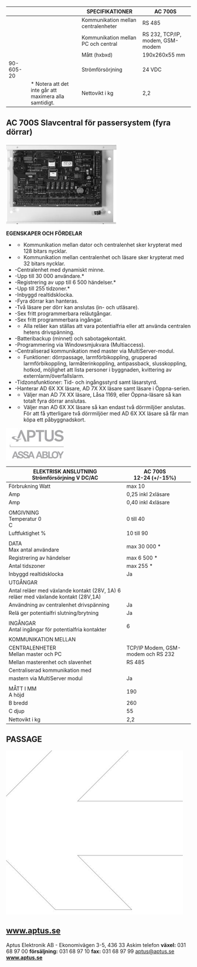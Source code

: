 |           |                                                        | SPECIFIKATIONER                     | AC 700S                          |
|-----------|--------------------------------------------------------|-------------------------------------|----------------------------------|
|           |                                                        | Kommunikation mellan centralenheter | RS 485                           |
|           |                                                        | Kommunikation mellan PC och central | RS 232, TCP/IP, modem, GSM-modem |
|           |                                                        | Mått (hxbxd)                        | 190x260x55 mm                    |
| 90-605-20 |                                                        | Strömförsörjning                    | 24 VDC                           |
|           | * Notera att det inte går att maximera alla samtidigt. | Nettovikt i kg                      | 2,2                              |

## **AC 700S Slavcentral för passersystem (fyra dörrar)**

![](_page_0_Picture_2.jpeg)

**EGENSKAPER OCH FÖRDELAR**

- - Kommunikation mellan dator och centralenhet sker krypterat med 128 bitars nycklar.
- - Kommunikation mellan centralenhet och läsare sker krypterat med 32 bitars nycklar.
- -Centralenhet med dynamiskt minne.
- -Upp till 30 000 användare.*
- -Registrering av upp till 6 500 händelser.*
- -Upp till 255 tidzoner.*
- -Inbyggd realtidsklocka.
- -Fyra dörrar kan hanteras.
- -Två läsare per dörr kan anslutas (in- och utläsare).
- -Sex fritt programmerbara reläutgångar.
- -Sex fritt programmerbara ingångar.
- - Alla reläer kan ställas att vara potentialfria eller att använda centralen hetens drivspänning.
- -Batteribackup (minnet) och sabotagekontakt.
- -Programmering via Windowsmjukvara (Multiaccess).
- -Centraliserad kommunikation med master via MultiServer-modul.
- - Funktioner: dörrpassage, larmförbikoppling, grupperad larmförbikoppling, larmåterinkoppling, antipassback, slusskoppling, hotkod, möjlighet att lista personer i byggnaden, kvittering av externlarm/överfallslarm.
- -Tidzonsfunktioner: Tid- och ingångsstyrd samt läsarstyrd.
- -Hanterar AD 6X XX läsare, AD 7X XX läsare samt läsare i Öppna-serien.
- - Väljer man AD 7X XX läsare, Låsa 1169, eller Öppna-läsare så kan totalt fyra dörrar anslutas.
- - Väljer man AD 6X XX läsare så kan endast två dörrmiljöer anslutas. För att få ytterligare två dörrmiljöer med AD 6X XX läsare så får man köpa ett påbyggnadskort.

![](_page_0_Picture_24.jpeg)

| ELEKTRISK ANSLUTNING<br>Strömförsörjning V DC/AC                                   | AC 700S<br>12-24 (+/-15%)          |  |
|------------------------------------------------------------------------------------|------------------------------------|--|
| Förbrukning Watt                                                                   | max 10                             |  |
| Amp                                                                                | 0,25 inkl 2xläsare                 |  |
| Amp                                                                                | 0,40 inkl 4xläsare                 |  |
|                                                                                    |                                    |  |
| OMGIVNING<br>Temperatur 0<br>C                                                     | 0 till 40                          |  |
| Luftfuktighet %                                                                    | 10 till 90                         |  |
|                                                                                    |                                    |  |
| DATA<br>Max antal användare                                                        | max 30 000 *                       |  |
| Registrering av händelser                                                          | max 6 500 *                        |  |
| Antal tidszoner                                                                    | max 255 *                          |  |
| Inbyggd realtidsklocka                                                             | Ja                                 |  |
| UTGÅNGAR                                                                           |                                    |  |
| Antal reläer med växlande kontakt (28V, 1A) 6 reläer med växlande kontakt (28V,1A) |                                    |  |
| Användning av centralenhet drivspänning                                            | Ja                                 |  |
| Relä ger potentialfri slutning/brytning                                            | Ja                                 |  |
|                                                                                    |                                    |  |
| INGÅNGAR<br>Antal ingångar för potentialfria kontakter                             | 6                                  |  |
|                                                                                    |                                    |  |
| KOMMUNIKATION MELLAN                                                               |                                    |  |
| CENTRALENHETER<br>Mellan master och PC                                             | TCP/IP Modem, GSM-modem och RS 232 |  |
| Mellan masterenhet och slavenhet                                                   | RS 485                             |  |
| Centraliserad kommunikation med                                                    |                                    |  |
| mastern via MultiServer modul                                                      | Ja                                 |  |
|                                                                                    |                                    |  |
| MÅTT I MM<br>A höjd                                                                | 190                                |  |
| B bredd                                                                            | 260                                |  |
| C djup                                                                             | 55                                 |  |
| Nettovikt i kg                                                                     | 2,2                                |  |

## **PASSAGE**

![](_page_1_Picture_2.jpeg)

## **www.aptus.se**

Aptus Elektronik AB - Ekonomivägen 3-5, 436 33 Askim telefon **växel:** 031 68 97 00 **försäljning:** 031 68 97 10 **fax:** 031 68 97 99 aptus@aptus.se **www.aptus.se**